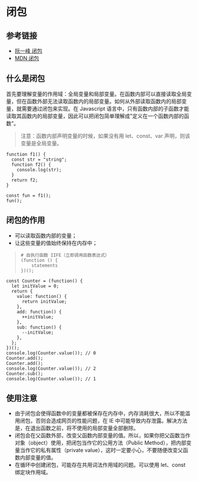 # 闭包

## 参考链接

- [阮一峰 闭包](https://www.ruanyifeng.com/blog/2009/08/learning_javascript_closures.html)
- [MDN 闭包](https://developer.mozilla.org/zh-CN/docs/Web/JavaScript/Closures)

## 什么是闭包

首先要理解变量的作用域：全局变量和局部变量。在函数内部可以直接读取全局变量，但在函数外部无法读取函数内的局部变量。如何从外部读取函数内的局部变量，就需要通过闭包来实现。在 Javascript 语言中，只有函数内部的子函数才能读取其函数内的局部变量，因此可以把闭包简单理解成"定义在一个函数内部的函数"。

> 注意：函数内部声明变量的时候，如果没有用 let、const、var 声明，则该变量是全局变量。

```
function f1() {
  const str = "string";
  function f2() {
    console.log(str);
  }
  return f2;
}

const fun = f1();
fun();
```

## 闭包的作用

- 可以读取函数内部的变量；
- 让这些变量的值始终保持在内存中；

> ```
> # 自执行函数 IIFE（立即调用函数表达式）
> (function () {
>     statements
> })();
> ```

```
const Counter = (function() {
  let initValue = 0;
  return {
    value: function() {
      return initValue;
    },
    add: function() {
      ++initValue;
    },
    sub: function() {
      --initValue;
    },
  };
})();
console.log(Counter.value()); // 0
Counter.add();
Counter.add();
console.log(Counter.value()); // 2
Counter.sub();
console.log(Counter.value()); // 1
```

## 使用注意

- 由于闭包会使得函数中的变量都被保存在内存中，内存消耗很大，所以不能滥用闭包，否则会造成网页的性能问题，在 IE 中可能导致内存泄露。解决方法是，在退出函数之前，将不使用的局部变量全部删除。
- 闭包会在父函数外部，改变父函数内部变量的值。所以，如果你把父函数当作对象（object）使用，把闭包当作它的公用方法（Public Method），把内部变量当作它的私有属性（private value），这时一定要小心，不要随便改变父函数内部变量的值。
- 在循环中创建闭包，可能存在共用词法作用域的问题。可以使用 let、const 绑定块作用域。
